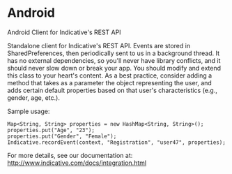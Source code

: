 Android
=======

Android Client for Indicative's REST API

Standalone client for Indicative's REST API.  Events are stored in SharedPreferences, then periodically sent to us in a background thread.  It has no external dependencies, so you'll never have library conflicts, and it should never slow down or break your app.  You should modify and extend this class to your heart's content.  As a best practice, consider adding a method that takes as a parameter the object representing the user, and adds certain default properties based on that user's characteristics (e.g., gender, age, etc.).

Sample usage: 

    Map<String, String> properties = new HashMap<String, String>();
    properties.put("Age", "23");
    properties.put("Gender", "Female");
    Indicative.recordEvent(context, "Registration", "user47", properties);
  
For more details, see our documentation at: http://www.indicative.com/docs/integration.html
